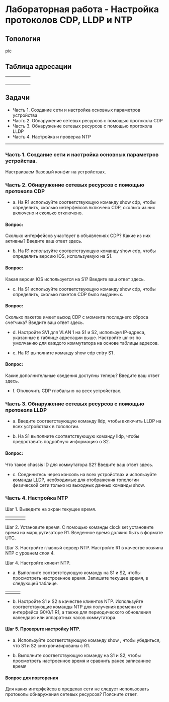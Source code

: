 # Лабораторная работа - Настройка протоколов CDP, LLDP и NTP

## Топология

pic

## Таблица адресации

|   |   |   |   |   |
|---|---|---|---|---|
|   |   |   |   |   |
|   |   |   |   |   |
|   |   |   |   |   |
|   |   |   |   |   |

## Задачи
 - Часть 1. Создание сети и настройка основных параметров устройства
 - Часть 2. Обнаружение сетевых ресурсов с помощью протокола CDP
 - Часть 3. Обнаружение сетевых ресурсов с помощью протокола LLDP
 - Часть 4. Настройка и проверка NTP

____

### Часть 1. Создание сети и настройка основных параметров устройства.

Настраиваем базовый конфиг на устройствах.

### Часть 2. Обнаружение сетевых ресурсов с помощью протокола CDP

 - a.	На R1 используйте соответствующую команду show cdp, чтобы определить, сколько интерфейсов включено CDP, сколько из них включено и сколько отключено.



 
#### Вопрос:
Сколько интерфейсов участвует в объявлениях CDP? Какие из них активны?
Введите ваш ответ здесь.
 
 - b.	На R1 используйте соответствующую команду show cdp, чтобы определить версию IOS, используемую на S1.




#### Вопрос:
Какая версия IOS используется на  S1?
Введите ваш ответ здесь.
 
 - c.	На S1 используйте соответствующую команду show cdp, чтобы определить, сколько пакетов CDP было выданных.



#### Вопрос:
Сколько пакетов имеет выход CDP с момента последнего сброса счетчика?
Введите ваш ответ здесь.
 
 - d.	Настройте SVI для VLAN 1 на S1 и S2, используя IP-адреса, указанные в таблице адресации выше. Настройте шлюз по умолчанию для каждого коммутатора на основе таблицы адресов.



 
 - e.	На R1 выполните команду show cdp entry S1 .



#### Вопрос:
Какие дополнительные сведения доступны теперь?
Введите ваш ответ здесь.
 

 - f.	Отключить CDP глобально на всех устройствах. 
 


### Часть 3. Обнаружение сетевых ресурсов с помощью протокола LLDP

 - a.	Введите соответствующую команду lldp, чтобы включить LLDP на всех устройствах в топологии.



 - b.	На S1 выполните соответствующую команду lldp, чтобы предоставить подробную информацию о S2.




#### Вопрос:
Что такое chassis ID  для коммутатора S2?
Введите ваш ответ здесь.
 

 - c.	Соединитесь через консоль на всех устройствах и используйте команды LLDP, необходимые для отображения топологии физической сети только из выходных данных команды show.


 
### Часть 4. Настройка NTP

Шаг 1. Выведите на экран текущее время.

|   |   |   |   |
|---|---|---|---|
|   |   |   |   |
			
Шаг 2. Установите время.
С помощью команды clock set установите время на маршрутизаторе R1. Введенное время должно быть в формате UTC. 


 
Шаг 3. Настройте главный сервер NTP.
Настройте R1 в качестве хозяина NTP с уровнем слоя 4.


 
Шаг 4. Настройте клиент NTP.
- a.	Выполните соответствующую команду на S1 и S2, чтобы просмотреть настроенное время. Запишите текущее время,  в следующей таблице.

|   |   |   |
|---|---|---|
|   |   |   |

		
 - b.	Настройте S1 и S2 в качестве клиентов NTP. Используйте соответствующие команды NTP для получения времени от интерфейса G0/0/1 R1, а также для периодического обновления календаря или аппаратных часов коммутатора.



#### Шаг 5. Проверьте настройку NTP.
 - a.	Используйте соответствующую команду show , чтобы убедиться, что S1 и S2 синхронизированы с R1.




 - b.	Выполните соответствующую команду на S1 и S2, чтобы просмотреть настроенное время и сравнить ранее записанное время


#### Вопрос для повторения
Для каких интерфейсов в пределах сети не следует использовать протоколы обнаружения сетевых ресурсов? Поясните ответ.




